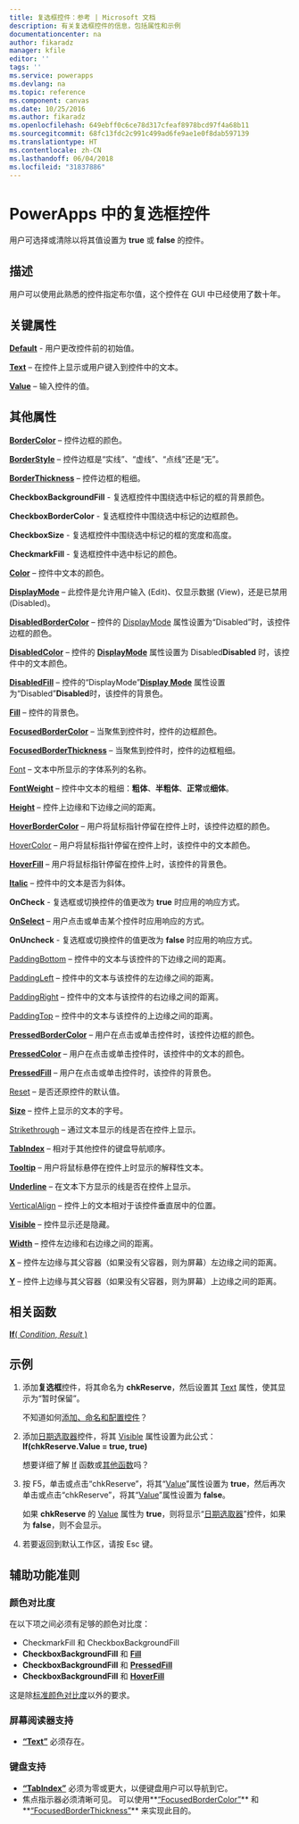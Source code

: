 ```yaml
---
title: 复选框控件：参考 | Microsoft 文档
description: 有关复选框控件的信息，包括属性和示例
documentationcenter: na
author: fikaradz
manager: kfile
editor: ''
tags: ''
ms.service: powerapps
ms.devlang: na
ms.topic: reference
ms.component: canvas
ms.date: 10/25/2016
ms.author: fikaradz
ms.openlocfilehash: 649ebff0c6ce78d317cfeaf8978bcd97f4a68b11
ms.sourcegitcommit: 68fc13fdc2c991c499ad6fe9ae1e0f8dab597139
ms.translationtype: HT
ms.contentlocale: zh-CN
ms.lasthandoff: 06/04/2018
ms.locfileid: "31837886"
---
```

# <a name="check-box-control-in-powerapps"></a>PowerApps 中的复选框控件
用户可选择或清除以将其值设置为 **true** 或 **false** 的控件。

## <a name="description"></a>描述
用户可以使用此熟悉的控件指定布尔值，这个控件在 GUI 中已经使用了数十年。

## <a name="key-properties"></a>关键属性
**[Default](properties-core.md)** - 用户更改控件前的初始值。

**[Text](properties-core.md)** – 在控件上显示或用户键入到控件中的文本。

**[Value](properties-core.md)** – 输入控件的值。

## <a name="additional-properties"></a>其他属性
**[BorderColor](properties-color-border.md)** – 控件边框的颜色。

**[BorderStyle](properties-color-border.md)** – 控件边框是“实线”、“虚线”、“点线”还是“无”。

**[BorderThickness](properties-color-border.md)** – 控件边框的粗细。

**CheckboxBackgroundFill** - 复选框控件中围绕选中标记的框的背景颜色。

**CheckboxBorderColor** - 复选框控件中围绕选中标记的边框颜色。

**CheckboxSize** - 复选框控件中围绕选中标记的框的宽度和高度。

**CheckmarkFill** - 复选框控件中选中标记的颜色。

**[Color](properties-color-border.md)** – 控件中文本的颜色。

**[DisplayMode](properties-core.md)** – 此控件是允许用户输入 (Edit)、仅显示数据 (View)，还是已禁用 (Disabled)。

**[DisabledBorderColor](properties-color-border.md)** – 控件的 [DisplayMode](properties-core.md) 属性设置为“Disabled”时，该控件边框的颜色。

**[DisabledColor](properties-color-border.md)** – 控件的 **[DisplayMode](properties-core.md)** 属性设置为 Disabled**Disabled** 时，该控件中的文本颜色。

**[DisabledFill](properties-color-border.md)** – 控件的“DisplayMode”**[Display Mode](properties-core.md)** 属性设置为“Disabled”**Disabled**时，该控件的背景色。

**[Fill](properties-color-border.md)** – 控件的背景色。

**[FocusedBorderColor](properties-color-border.md)** – 当聚焦到控件时，控件的边框颜色。

**[FocusedBorderThickness](properties-color-border.md)** – 当聚焦到控件时，控件的边框粗细。

[Font](properties-text.md) – 文本中所显示的字体系列的名称。

**[FontWeight](properties-text.md)** – 控件中文本的粗细：**粗体**、**半粗体**、**正常**或**细体**。

**[Height](properties-size-location.md)** – 控件上边缘和下边缘之间的距离。

**[HoverBorderColor](properties-color-border.md)** – 用户将鼠标指针停留在控件上时，该控件边框的颜色。

[HoverColor](properties-color-border.md) – 用户将鼠标指针停留在控件上时，该控件中的文本颜色。

**[HoverFill](properties-color-border.md)** – 用户将鼠标指针停留在控件上时，该控件的背景色。

**[Italic](properties-text.md)** – 控件中的文本是否为斜体。

**OnCheck** - 复选框或切换控件的值更改为 **true** 时应用的响应方式。

**[OnSelect](properties-core.md)** – 用户点击或单击某个控件时应用响应的方式。

**OnUncheck** - 复选框或切换控件的值更改为 **false** 时应用的响应方式。

[PaddingBottom](properties-size-location.md) – 控件中的文本与该控件的下边缘之间的距离。

[PaddingLeft](properties-size-location.md) – 控件中的文本与该控件的左边缘之间的距离。

[PaddingRight](properties-size-location.md) – 控件中的文本与该控件的右边缘之间的距离。

[PaddingTop](properties-size-location.md) – 控件中的文本与该控件的上边缘之间的距离。

**[PressedBorderColor](properties-color-border.md)** – 用户在点击或单击控件时，该控件边框的颜色。

**[PressedColor](properties-color-border.md)** – 用户在点击或单击控件时，该控件中的文本的颜色。

**[PressedFill](properties-color-border.md)** – 用户在点击或单击控件时，该控件的背景色。

[Reset](properties-core.md) – 是否还原控件的默认值。

**[Size](properties-text.md)** – 控件上显示的文本的字号。

[Strikethrough](properties-text.md) – 通过文本显示的线是否在控件上显示。

**[TabIndex](properties-accessibility.md)** – 相对于其他控件的键盘导航顺序。

**[Tooltip](properties-core.md)** – 用户将鼠标悬停在控件上时显示的解释性文本。

**[Underline](properties-text.md)** – 在文本下方显示的线是否在控件上显示。

[VerticalAlign](properties-text.md) – 控件上的文本相对于该控件垂直居中的位置。

**[Visible](properties-core.md)** – 控件显示还是隐藏。

**[Width](properties-size-location.md)** – 控件左边缘和右边缘之间的距离。

**[X](properties-size-location.md)** – 控件左边缘与其父容器（如果没有父容器，则为屏幕）左边缘之间的距离。

**[Y](properties-size-location.md)** – 控件上边缘与其父容器（如果没有父容器，则为屏幕）上边缘之间的距离。

## <a name="related-functions"></a>相关函数
[**If**( *Condition*, *Result* )](../functions/function-if.md)

## <a name="example"></a>示例
1. 添加**复选框**控件，将其命名为 **chkReserve**，然后设置其 [Text](properties-core.md) 属性，使其显示为“暂时保留”。
   
    不知道如何[添加、命名和配置控件](../add-configure-controls.md)？
2. 添加[日期选取器](control-date-picker.md)控件，将其 [Visible](properties-core.md) 属性设置为此公式：
   <br>**If(chkReserve.Value = true, true)**
   
    想要详细了解 [If](../functions/function-if.md) 函数或[其他函数](../formula-reference.md)吗？
3. 按 F5，单击或点击“chkReserve”，将其“[Value](properties-core.md)”属性设置为 **true**，然后再次单击或点击“chkReserve”，将其“[Value](properties-core.md)”属性设置为 **false**。
   
    如果 **chkReserve** 的 [Value](properties-core.md) 属性为 **true**，则将显示“[日期选取器](control-date-picker.md)”控件，如果为 **false**，则不会显示。
4. 若要返回到默认工作区，请按 Esc 键。


## <a name="accessibility-guidelines"></a>辅助功能准则
### <a name="color-contrast"></a>颜色对比度
在以下项之间必须有足够的颜色对比度：
* CheckmarkFill 和 CheckboxBackgroundFill
* **CheckboxBackgroundFill** 和 **[Fill](properties-color-border.md)**
* **CheckboxBackgroundFill** 和 **[PressedFill](properties-color-border.md)**
* **CheckboxBackgroundFill** 和 **[HoverFill](properties-color-border.md)**

这是除[标准颜色对比度](../accessible-apps-color.md)以外的要求。

### <a name="screen-reader-support"></a>屏幕阅读器支持
* **[“Text”](properties-core.md)** 必须存在。

### <a name="keyboard-support"></a>键盘支持
* **[“TabIndex”](properties-accessibility.md)** 必须为零或更大，以便键盘用户可以导航到它。
* 焦点指示器必须清晰可见。 可以使用**[“FocusedBorderColor”](properties-color-border.md)** 和**[“FocusedBorderThickness”](properties-color-border.md)** 来实现此目的。
 
